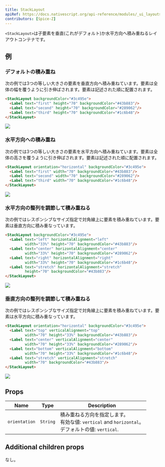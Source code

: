 ```yaml
---
title: StackLayout
apiRef: https://docs.nativescript.org/api-reference/modules/_ui_layouts_stack_layout_
contributors: [Spice-Z]
---
```


`<StackLayout>`は子要素を垂直(これがデフォルト)か水平方向へ積み重ねるレイアウトコンテナです。

## 例

### デフォルトの積み重ね

次の例では3つの等しい大きさの要素を垂直方向へ積み重ねています。要素は全体の幅を覆うように引き伸ばされます。要素は記述された順に配置されます。

```html
<StackLayout backgroundColor="#3c495e">
  <Label text="first" height="70" backgroundColor="#43b883"/>
  <Label text="second" height="70" backgroundColor="#289062"/>
  <Label text="third" height="70" backgroundColor="#1c6b48"/>
</StackLayout>
```
<img class="md:w-1/2 lg:w-1/3" src="https://art.nativescript-vue.org/layouts/stack_layout_vertical.svg" />

### 水平方向への積み重ね

次の例では3つの等しい大きさの要素を水平方向へ積み重ねています。要素は全体の高さを覆うように引き伸ばされます。要素は記述された順に配置されます。

```html
<StackLayout orientation="horizontal" backgroundColor="#3c495e">
  <Label text="first" width="70" backgroundColor="#43b883"/>
  <Label text="second" width="70" backgroundColor="#289062"/>
  <Label text="third" width="70" backgroundColor="#1c6b48"/>
</StackLayout>
```
<img class="md:w-1/2 lg:w-1/3" src="https://art.nativescript-vue.org/layouts/stack_layout_horizontal.svg" />

### 水平方向の整列を調節して積み重ねる

次の例ではレスポンシブなサイズ指定で対角線上に要素を積み重ねています。要素は垂直方向に積み重なっています。

```html
<StackLayout backgroundColor="#3c495e">
  <Label text="left" horizontalAlignment="left"
         width="33%" height="70" backgroundColor="#43b883"/>
  <Label text="center" horizontalAlignment="center"
         width="33%" height="70" backgroundColor="#289062"/>
  <Label text="right" horizontalAlignment="right"
         width="33%" height="70" backgroundColor="#1c6b48"/>
  <Label text="stretch" horizontalAlignment="stretch"
         height="70" backgroundColor="#43b883"/>
</StackLayout>
```
<img class="md:w-1/2 lg:w-1/3" src="https://art.nativescript-vue.org/layouts/stack_layout_vertical_align_children.svg" />

### 垂直方向の整列を調節して積み重ねる

次の例ではレスポンシブなサイズ指定で対角線上に要素を積み重ねています。要素は水平方向に積み重なっています。

```html
<StackLayout orientation="horizontal" backgroundColor="#3c495e">
  <Label text="top" verticalAlignment="top"
         width="70" height="33%" backgroundColor="#43b883"/>
  <Label text="center" verticalAlignment="center"
         width="70" height="33%" backgroundColor="#289062"/>
  <Label text="bottom" verticalAlignment="bottom"
         width="70" height="33%" backgroundColor="#1c6b48"/>
  <Label text="stretch" verticalAlignment="stretch"
         width="70" backgroundColor="#43b883"/>
</StackLayout>
```
<img class="md:w-1/2 lg:w-1/3" src="https://art.nativescript-vue.org/layouts/stack_layout_horizontal_align_children.svg" />

## Props

| Name | Type | Description |
|------|------|-------------|
`orientation` | `String` | 積み重ねる方向を指定します。<br/>有効な値: `vertical` and `horizontal`。<br/>デフォルトの値: `vertical`.

## Additional children props

なし。
